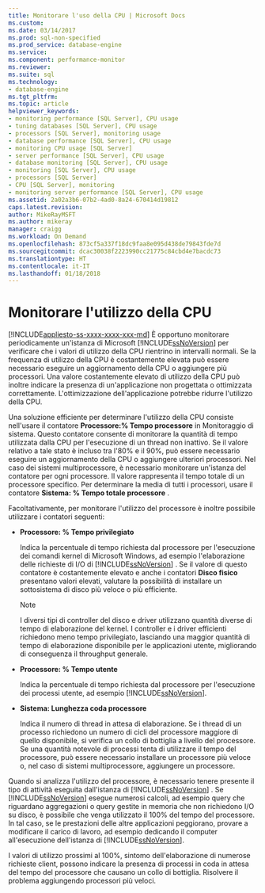 ```yaml
---
title: Monitorare l'uso della CPU | Microsoft Docs
ms.custom: 
ms.date: 03/14/2017
ms.prod: sql-non-specified
ms.prod_service: database-engine
ms.service: 
ms.component: performance-monitor
ms.reviewer: 
ms.suite: sql
ms.technology:
- database-engine
ms.tgt_pltfrm: 
ms.topic: article
helpviewer_keywords:
- monitoring performance [SQL Server], CPU usage
- tuning databases [SQL Server], CPU usage
- processors [SQL Server], monitoring usage
- database performance [SQL Server], CPU usage
- monitoring CPU usage [SQL Server]
- server performance [SQL Server], CPU usage
- database monitoring [SQL Server], CPU usage
- monitoring [SQL Server], CPU usage
- processors [SQL Server]
- CPU [SQL Server], monitoring
- monitoring server performance [SQL Server], CPU usage
ms.assetid: 2a02a3b6-07b2-4ad0-8a24-670414d19812
caps.latest.revision: 
author: MikeRayMSFT
ms.author: mikeray
manager: craigg
ms.workload: On Demand
ms.openlocfilehash: 873cf5a337f18dc9faa8e095d438de79843fde7d
ms.sourcegitcommit: dcac30038f2223990cc21775c84cbd4e7bacdc73
ms.translationtype: HT
ms.contentlocale: it-IT
ms.lasthandoff: 01/18/2018
---
```

# <a name="monitor-cpu-usage"></a>Monitorare l'utilizzo della CPU
[!INCLUDE[appliesto-ss-xxxx-xxxx-xxx-md](../../includes/appliesto-ss-xxxx-xxxx-xxx-md.md)] È opportuno monitorare periodicamente un'istanza di Microsoft [!INCLUDE[ssNoVersion](../../includes/ssnoversion-md.md)] per verificare che i valori di utilizzo della CPU rientrino in intervalli normali. Se la frequenza di utilizzo della CPU è costantemente elevata può essere necessario eseguire un aggiornamento della CPU o aggiungere più processori. Una valore costantemente elevato di utilizzo della CPU può inoltre indicare la presenza di un'applicazione non progettata o ottimizzata correttamente. L'ottimizzazione dell'applicazione potrebbe ridurre l'utilizzo della CPU.  
  
 Una soluzione efficiente per determinare l'utilizzo della CPU consiste nell'usare il contatore **Processore:% Tempo processore** in Monitoraggio di sistema. Questo contatore consente di monitorare la quantità di tempo utilizzata dalla CPU per l'esecuzione di un thread non inattivo. Se il valore relativo a tale stato è incluso tra l'80% e il 90%, può essere necessario eseguire un aggiornamento della CPU o aggiungere ulteriori processori. Nel caso dei sistemi multiprocessore, è necessario monitorare un'istanza del contatore per ogni processore. Il valore rappresenta il tempo totale di un processore specifico. Per determinare la media di tutti i processori, usare il contatore **Sistema: % Tempo totale processore** .  
  
 Facoltativamente, per monitorare l'utilizzo del processore è inoltre possibile utilizzare i contatori seguenti:  
  
-   **Processore: % Tempo privilegiato**  
  
     Indica la percentuale di tempo richiesta dal processore per l'esecuzione dei comandi kernel di Microsoft Windows, ad esempio l'elaborazione delle richieste di I/O di [!INCLUDE[ssNoVersion](../../includes/ssnoversion-md.md)] . Se il valore di questo contatore è costantemente elevato e anche i contatori **Disco fisico** presentano valori elevati, valutare la possibilità di installare un sottosistema di disco più veloce o più efficiente.  
  
    > [!NOTE]  
    >  I diversi tipi di controller del disco e driver utilizzano quantità diverse di tempo di elaborazione del kernel. I controller e i driver efficienti richiedono meno tempo privilegiato, lasciando una maggior quantità di tempo di elaborazione disponibile per le applicazioni utente, migliorando di conseguenza il throughput generale.  
  
-   **Processore: % Tempo utente**  
  
     Indica la percentuale di tempo richiesta dal processore per l'esecuzione dei processi utente, ad esempio [!INCLUDE[ssNoVersion](../../includes/ssnoversion-md.md)].  
  
-   **Sistema: Lunghezza coda processore**  
  
     Indica il numero di thread in attesa di elaborazione. Se i thread di un processo richiedono un numero di cicli del processore maggiore di quello disponibile, si verifica un collo di bottiglia a livello del processore. Se una quantità notevole di processi tenta di utilizzare il tempo del processore, può essere necessario installare un processore più veloce o, nel caso di sistemi multiprocessore, aggiungere un processore.  
  
 Quando si analizza l'utilizzo del processore, è necessario tenere presente il tipo di attività eseguita dall'istanza di [!INCLUDE[ssNoVersion](../../includes/ssnoversion-md.md)] . Se [!INCLUDE[ssNoVersion](../../includes/ssnoversion-md.md)] esegue numerosi calcoli, ad esempio query che riguardano aggregazioni o query gestite in memoria che non richiedono I/O su disco, è possibile che venga utilizzato il 100% del tempo del processore. In tal caso, se le prestazioni delle altre applicazioni peggiorano, provare a modificare il carico di lavoro, ad esempio dedicando il computer all'esecuzione dell'istanza di [!INCLUDE[ssNoVersion](../../includes/ssnoversion-md.md)].  
  
 I valori di utilizzo prossimi al 100%, sintomo dell'elaborazione di numerose richieste client, possono indicare la presenza di processi in coda in attesa del tempo del processore che causano un collo di bottiglia. Risolvere il problema aggiungendo processori più veloci.  
  
  
